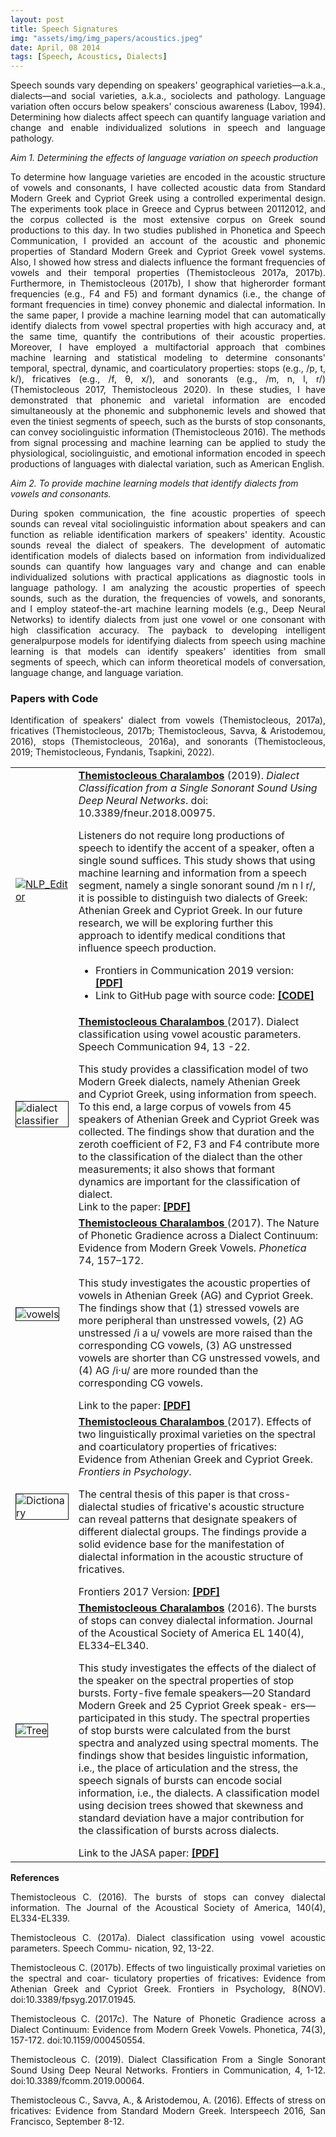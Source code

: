 ```yaml
---
layout: post
title: Speech Signatures
img: "assets/img/img_papers/acoustics.jpeg"
date: April, 08 2014
tags: [Speech, Acoustics, Dialects]
---
```


<p style="text-align: justify;">Speech sounds vary depending on speakers' geographical varieties—a.k.a., dialects—and social varieties, a.k.a., sociolects and pathology. Language variation often occurs below speakers' conscious awareness (Labov, 1994). Determining how dialects affect speech can quantify language variation and change and enable individualized solutions in speech and language pathology.</p>


*Aim 1. Determining the effects of language variation on speech production*

<p style="text-align: justify;">To determine how language varieties are encoded in the acoustic structure of vowels and consonants, I have collected acoustic data from Standard Modern Greek and Cypriot Greek using a controlled experimental design. The experiments took place in Greece and Cyprus between 20112012, and the corpus collected is the most extensive corpus on Greek sound productions to this day. In two studies published in Phonetica and Speech Communication, I provided an account of the acoustic and phonemic properties of Standard Modern Greek and Cypriot Greek vowel systems. Also, I showed how stress and dialects influence the formant frequencies of vowels and their temporal properties (Themistocleous 2017a, 2017b). Furthermore, in Themistocleous (2017b), I show that higherorder formant frequencies (e.g., F4 and F5) and formant dynamics (i.e., the change of formant frequencies in time) convey phonemic and dialectal information. In the same paper, I provide a machine learning model that can automatically identify dialects from vowel spectral properties with high accuracy and, at the same time, quantify the contributions of their acoustic properties. Moreover, I have employed a multifactorial approach that combines machine learning and statistical modeling to determine consonants' temporal, spectral, dynamic, and coarticulatory properties: stops (e.g., /p, t, k/), fricatives (e.g., /f, θ, x/), and sonorants (e.g., /m, n, l, r/) (Themistocleous 2017, Themistocleous 2020). In these studies, I have demonstrated that phonemic and varietal information are encoded simultaneously at the phonemic and subphonemic levels and showed that even the tiniest segments of speech, such as the bursts of stop consonants, can convey sociolinguistic information (Themistocleous 2016). The methods from signal processing and machine learning can be applied to study the physiological, sociolinguistic, and emotional information encoded in speech productions of languages with dialectal variation, such as American English.</p>

*Aim 2. To provide machine learning models that identify dialects from vowels and consonants.*

<p style="text-align: justify;">During spoken communication, the fine acoustic properties of speech sounds can reveal vital sociolinguistic information about speakers and can function as reliable identification markers of speakers' identity. Acoustic sounds reveal the dialect of speakers. The development of automatic identification models of dialects based on information from individualized sounds can quantify how languages vary and change and can enable individualized solutions with practical applications as diagnostic tools in language pathology. I am analyzing the acoustic properties of speech sounds, such as the duration, the frequencies of vowels, and sonorants, and I employ stateof-the-art machine learning models (e.g., Deep Neural Networks) to identify dialects from just one vowel or one consonant with high classification accuracy. The payback to developing intelligent generalpurpose models for identifying dialects from speech using machine learning is that models can identify speakers' identities from small segments of speech, which can inform theoretical models of conversation, language change, and language variation.</p>



<h3>Papers with Code</h3>
<p style="text-align: justify;">Identification of speakers' dialect from vowels (Themistocleous, 2017a),
    fricatives (Themistocleous, 2017b; Themistocleous, Savva, & Aristodemou, 2016), stops (Themistocleous,
    2016a), and sonorants (Themistocleous, 2019; Themistocleous, Fyndanis, Tsapkini, 2022).</p>
<table>
    <tr>
        <td width="20%"><a href="https://github.com/themistocleous/frontiers_dialect_sonorants/"
                class="zoom-effect"><img src="{{base.url}}/assets/img/img_papers/frontiers_sonorants_dialects.jpg"
                    alt="NLP_Editor" /></a></td>
        <td width="80%"><a
                href="https://github.com/themistocleous/frontiers_dialect_sonorants/"><strong>Themistocleous
                    Charalambos</strong></a> (2019). <em>Dialect Classification from a Single Sonorant Sound
                Using Deep Neural Networks</em>. doi: 10.3389/fneur.2018.00975.<p></p>
            Listeners do not require long productions of speech to identify the accent of a speaker, often a
            single sound suffices. This study shows that using machine learning and information from a speech
            segment, namely a single sonorant sound /m n l r/, it is possible to distinguish two dialects of
            Greek: Athenian Greek and Cypriot Greek. In our future research, we will be exploring further this
            approach to identify medical conditions that influence speech production.<p></p>
            <ul>
                <li>Frontiers in Communication 2019 version: <a href="https://doi.org/10.3389/fcomm.2019.00064">
                        <b>[PDF]</b></a></li>
                <li>Link to GitHub page with source code: <a
                        href="https://github.com/themistocleous/frontiers_dialect_sonorants/"><b>[CODE]</b></a>
                </li>
            </ul>
        </td>
    </tr>
    <tr>
        <td class="zoom-effect"><img src="{{base.url}}/assets/img/img_papers/dialect_class.jpg" alt="dialect classifier" border="1"
                align="middle"></td>
        <td><a href="https://www.sciencedirect.com/science/article/abs/pii/S0167639316303132"><strong>Themistocleous
                    Charalambos </strong></a> (2017). Dialect classification using vowel acoustic parameters.
            Speech Communication 94, 13 -22.
            <p></p>This study provides a classification model of two Modern Greek dialects, namely Athenian
            Greek and Cypriot Greek, using information from speech. To this end, a large corpus of vowels from
            45 speakers of Athenian Greek and Cypriot Greek was collected. The findings show that duration and
            the zeroth coefficient of F2, F3 and F4 contribute more to the classification of the dialect than
            the other measurements; it also shows that formant dynamics are important for the classification of
            dialect.<br>Link to the paper: <a href="{{base.url}}/{{base.url}}/assets/papers/frontiers.pdf"><b>[PDF]</b></a>
        </td>
    </tr>
    <tr>
        <td class="zoom-effect"><img src="{{base.url}}/assets/img/img_papers/Vowels_F1F2.png" alt="vowels" border="1"
                align="middle"></td>
        <td><a href="https://www.degruyter.com/document/doi/10.1159/000450554/html"><strong>Themistocleous
                    Charalambos </strong></a>(2017). The Nature of Phonetic Gradience across a Dialect
            Continuum: Evidence from Modern Greek Vowels. <em>Phonetica</em> 74, 157–172.<p></p> This study
            investigates the acoustic properties of vowels in Athenian Greek (AG) and Cypriot Greek. The
            findings show that (1) stressed vowels are more peripheral than unstressed vowels, (2) AG unstressed
            /i a u/ vowels are more raised than the corresponding CG vowels, (3) AG unstressed vowels are
            shorter than CG unstressed vowels, and (4) AG /i·u/ are more rounded than the corresponding CG
            vowels.<p></p>Link to the paper: <a href="{{base.url}}/{{base.url}}/assets/papers/phonetica2017.pdf"><b>[PDF]</b></a></td>
    </tr>
    <tr>
        <td class="zoom-effect"><img src="{{base.url}}/assets/img/img_papers/fricat_coart.jpg" border="1" alt="Dictionary"
                align="middle"></td>
        <td><a href="https://www.frontiersin.org/articles/10.3389/fpsyg.2017.01945/full"> <strong>Themistocleous
                    Charalambos </strong></a> (2017). Effects of two linguistically proximal varieties on the
            spectral and coarticulatory properties of fricatives: Evidence from Athenian Greek and Cypriot
            Greek. <em>Frontiers in Psychology</em>.<p></p>
            The central thesis of this paper is that cross-dialectal studies of fricative's acoustic structure
            can reveal patterns that designate speakers of different dialectal groups. The findings provide a
            solid evidence base for the manifestation of dialectal information in the acoustic structure of
            fricatives. <p></p>Frontiers 2017 Version: <a
                href="https://www.frontiersin.org/articles/10.3389/fpsyg.2017.01945/full"><b>[PDF]</b></a></td>
    </tr>
    <tr>
        <td class="zoom-effect"><img src="{{base.url}}/assets/img/img_papers/tree.gif" border="1" alt="Tree" align="middle"></td>
        <td><a href="https://asa.scitation.org/doi/10.1121/1.4964818"><strong>Themistocleous
                    Charalambos</strong></a> (2016). The bursts of stops can convey dialectal information.
            Journal of the Acoustical Society of America EL 140(4), EL334–EL340.<p></p>This study investigates
            the effects of the dialect of the speaker on the spectral properties of stop bursts. Forty-five
            female speakers—20 Standard Modern Greek and 25 Cypriot Greek speak- ers—participated in this study.
            The spectral properties of stop bursts were calculated from the burst spectra and analyzed using
            spectral moments. The findings show that besides linguistic information, i.e., the place of
            articulation and the stress, the speech signals of bursts can encode social information, i.e., the
            dialects. A classification model using decision trees showed that skewness and standard deviation
            have a major contribution for the classification of bursts across dialects.<p></p>
            Link to the JASA paper: <a
                href="https://asa.scitation.org/doi/pdf/10.1121/1.4964818?class=pdf"><b>[PDF]</b></a></td>
    </tr>
</table>

<strong>References</strong>

<p style="text-align: justify;">Themistocleous C. (2016). The bursts of stops can convey dialectal information. The Journal of the Acoustical Society of America, 140(4), EL334-EL339.</p>

<p style="text-align: justify;">Themistocleous C. (2017a). Dialect classification using vowel acoustic parameters. Speech Commu- nication, 92, 13-22.</p>

<p style="text-align: justify;">Themistocleous C. (2017b). Effects of two linguistically proximal varieties on the spectral and coar- ticulatory properties of fricatives: Evidence from Athenian Greek and Cypriot Greek. Frontiers in Psychology, 8(NOV). doi:10.3389/fpsyg.2017.01945.</p>

<p style="text-align: justify;">Themistocleous C. (2017c). The Nature of Phonetic Gradience across a Dialect Continuum: Evidence from Modern Greek Vowels. Phonetica, 74(3), 157-172. doi:10.1159/000450554.</p>

<p style="text-align: justify;">Themistocleous C. (2019). Dialect Classification From a Single Sonorant Sound Using Deep Neural Networks. Frontiers in Communication, 4, 1-12. doi:10.3389/fcomm.2019.00064.</p>

<p style="text-align: justify;">Themistocleous C., Savva, A., & Aristodemou, A. (2016). Effects of stress on fricatives: Evidence from Standard Modern Greek. Interspeech 2016, San Francisco, September 8-12.</p>
